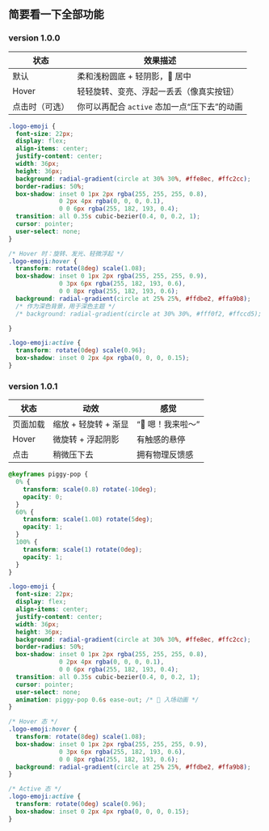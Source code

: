 ## 简要看一下全部功能 

### version 1.0.0

| 状态      | 效果描述                         |
| ------- | ---------------------------- |
| 默认      | 柔和浅粉圆底 + 轻阴影，🐽 居中           |
| Hover   | 轻轻旋转、变亮、浮起一丢丢（像真实按钮）         |
| 点击时（可选） | 你可以再配合 `active` 态加一点“压下去”的动画 |

```css
.logo-emoji {
  font-size: 22px;
  display: flex;
  align-items: center;
  justify-content: center;
  width: 36px;
  height: 36px;
  background: radial-gradient(circle at 30% 30%, #ffe8ec, #ffc2cc);
  border-radius: 50%;
  box-shadow: inset 0 1px 2px rgba(255, 255, 255, 0.8),
              0 2px 4px rgba(0, 0, 0, 0.1),
              0 0 6px rgba(255, 182, 193, 0.4);
  transition: all 0.35s cubic-bezier(0.4, 0, 0.2, 1);
  cursor: pointer;
  user-select: none;
}

/* Hover 时：旋转、发光、轻微浮起 */
.logo-emoji:hover {
  transform: rotate(8deg) scale(1.08);
  box-shadow: inset 0 1px 2px rgba(255, 255, 255, 0.9),
              0 3px 6px rgba(255, 182, 193, 0.6),
              0 0 8px rgba(255, 182, 193, 0.6);
  background: radial-gradient(circle at 25% 25%, #ffdbe2, #ffa9b8);
  /* 作为深色背景，用于深色主题 */
  /* background: radial-gradient(circle at 30% 30%, #fff0f2, #ffccd5); */

}

.logo-emoji:active {
  transform: rotate(0deg) scale(0.96);
  box-shadow: inset 0 2px 4px rgba(0, 0, 0, 0.15);
}
```

### version 1.0.1

| 状态    | 动效            | 感觉          |
| ----- | ------------- | ----------- |
| 页面加载  | 缩放 + 轻旋转 + 渐显 | “🐽 嗯！我来啦～” |
| Hover | 微旋转 + 浮起阴影    | 有触感的悬停      |
| 点击    | 稍微压下去         | 拥有物理反馈感     |


```css
@keyframes piggy-pop {
  0% {
    transform: scale(0.8) rotate(-10deg);
    opacity: 0;
  }
  60% {
    transform: scale(1.08) rotate(5deg);
    opacity: 1;
  }
  100% {
    transform: scale(1) rotate(0deg);
    opacity: 1;
  }
}

.logo-emoji {
  font-size: 22px;
  display: flex;
  align-items: center;
  justify-content: center;
  width: 36px;
  height: 36px;
  background: radial-gradient(circle at 30% 30%, #ffe8ec, #ffc2cc);
  border-radius: 50%;
  box-shadow: inset 0 1px 2px rgba(255, 255, 255, 0.8),
              0 2px 4px rgba(0, 0, 0, 0.1),
              0 0 6px rgba(255, 182, 193, 0.4);
  transition: all 0.35s cubic-bezier(0.4, 0, 0.2, 1);
  cursor: pointer;
  user-select: none;
  animation: piggy-pop 0.6s ease-out; /* 🐽 入场动画 */
}

/* Hover 态 */
.logo-emoji:hover {
  transform: rotate(8deg) scale(1.08);
  box-shadow: inset 0 1px 2px rgba(255, 255, 255, 0.9),
              0 3px 6px rgba(255, 182, 193, 0.6),
              0 0 8px rgba(255, 182, 193, 0.6);
  background: radial-gradient(circle at 25% 25%, #ffdbe2, #ffa9b8);
}

/* Active 态 */
.logo-emoji:active {
  transform: rotate(0deg) scale(0.96);
  box-shadow: inset 0 2px 4px rgba(0, 0, 0, 0.15);
}

```